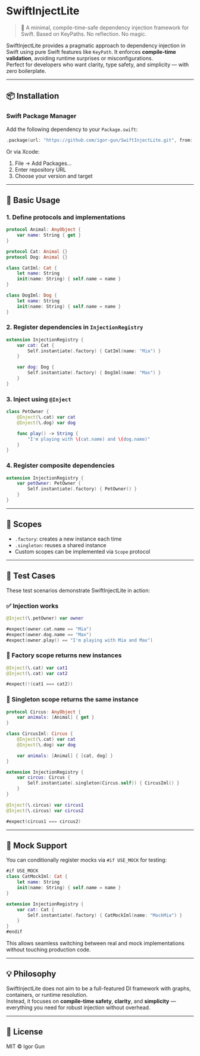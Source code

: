 # SwiftInjectLite

> 💉 A minimal, compile-time-safe dependency injection framework for Swift. Based on KeyPaths. No reflection. No magic.

SwiftInjectLite provides a pragmatic approach to dependency injection in Swift using pure Swift features like `KeyPath`. It enforces **compile-time validation**, avoiding runtime surprises or misconfigurations.  
Perfect for developers who want clarity, type safety, and simplicity — with zero boilerplate.

---

## 📦 Installation

### Swift Package Manager

Add the following dependency to your `Package.swift`:

```swift
.package(url: "https://github.com/igor-gun/SwiftInjectLite.git", from: "1.0.0")
```

Or via Xcode:

1. File → Add Packages…
2. Enter repository URL
3. Choose your version and target

---

## 🚀 Basic Usage

### 1. Define protocols and implementations

```swift
protocol Animal: AnyObject {
    var name: String { get }
}

protocol Cat: Animal {}
protocol Dog: Animal {}

class CatIml: Cat {
    let name: String
    init(name: String) { self.name = name }
}

class DogIml: Dog {
    let name: String
    init(name: String) { self.name = name }
}
```

### 2. Register dependencies in `InjectionRegistry`

```swift
extension InjectionRegistry {
    var cat: Cat {
        Self.instantiate(.factory) { CatIml(name: "Mia") }
    }

    var dog: Dog {
        Self.instantiate(.factory) { DogIml(name: "Max") }
    }
}
```

### 3. Inject using `@Inject`

```swift
class PetOwner {
    @Inject(\.cat) var cat
    @Inject(\.dog) var dog

    func play() -> String {
        "I'm playing with \(cat.name) and \(dog.name)"
    }
}
```

### 4. Register composite dependencies

```swift
extension InjectionRegistry {
    var petOwner: PetOwner {
        Self.instantiate(.factory) { PetOwner() }
    }
}
```

---

## 🔁 Scopes

- `.factory`: creates a new instance each time
- `.singleton`: reuses a shared instance
- Custom scopes can be implemented via `Scope` protocol

---

## 🧪 Test Cases

These test scenarios demonstrate SwiftInjectLite in action:

### ✅ Injection works

```swift
@Inject(\.petOwner) var owner

#expect(owner.cat.name == "Mia")
#expect(owner.dog.name == "Max")
#expect(owner.play() == "I'm playing with Mia and Max")
```

### 🧪 Factory scope returns new instances

```swift
@Inject(\.cat) var cat1
@Inject(\.cat) var cat2

#expect(!(cat1 === cat2))
```

### 🧠 Singleton scope returns the same instance

```swift
protocol Circus: AnyObject {
    var animals: [Animal] { get }
}

class CircusIml: Circus {
    @Inject(\.cat) var cat
    @Inject(\.dog) var dog

    var animals: [Animal] { [cat, dog] }
}

extension InjectionRegistry {
    var circus: Circus {
        Self.instantiate(.singleton(Circus.self)) { CircusIml() }
    }
}

@Inject(\.circus) var circus1
@Inject(\.circus) var circus2

#expect(circus1 === circus2)
```

---

## 🧪 Mock Support

You can conditionally register mocks via `#if USE_MOCK` for testing:

```swift
#if USE_MOCK
class CatMockIml: Cat {
    let name: String
    init(name: String) { self.name = name }
}

extension InjectionRegistry {
    var cat: Cat {
        Self.instantiate(.factory) { CatMockIml(name: "MockMia") }
    }
}
#endif
```

This allows seamless switching between real and mock implementations without touching production code.

---

## 💡 Philosophy

SwiftInjectLite does not aim to be a full-featured DI framework with graphs, containers, or runtime resolution.  
Instead, it focuses on **compile-time safety**, **clarity**, and **simplicity** — everything you need for robust injection without overhead.

---

## 📄 License

MIT © Igor Gun
